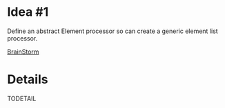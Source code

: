 # Idea #1 #

Define an abstract Element processor so can create a generic element list processor.

[BrainStorm](BrainStorm.md)

# Details #
TODETAIL